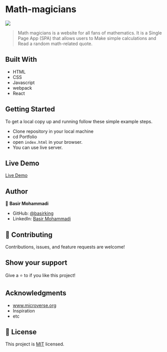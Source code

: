 # Math-magicians


![](https://img.shields.io/badge/Microverse-blueviolet)

> Math magicians is a website for all fans of mathematics. It is a Single Page App (SPA) that allows users to Make simple calculations and Read a random math-related quote.


## Built With

- HTML
- CSS 
- Javascript
- webpack
- React

## Getting Started

To get a local copy up and running follow these simple example steps.

- Clone repository in your local machine 
- cd Portfolio
- open `index.html` in your browser.
- You can use live server.

## Live Demo

[Live Demo](https://basirking.github.io/To-Do-List/)

## Author

👤 **Basir Mohammadi**

- GitHub: [@basirking](https://github.com/basirking)
- LinkedIn: [Basir Mohammadi](https://www.linkedin.com/in/basir-mohammadi-1296b3157/)



## 🤝 Contributing

Contributions, issues, and feature requests are welcome!


## Show your support

Give a ⭐️ to if you like this project!


## Acknowledgments

- www.microverse.org
- Inspiration
- etc

## 📝 License

This project is [MIT](./MIT.md) licensed.



